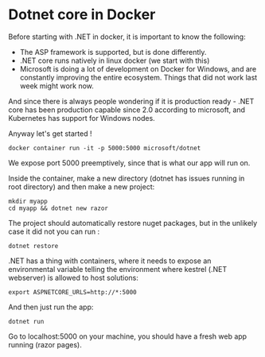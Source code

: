 # Dotnet core in Docker

Before starting with .NET in docker, it is important to know the following: 
- The ASP framework is supported, but is done differently. 
- .NET core runs natively in linux docker (we start with this) 
- Microsoft is doing a lot of development on Docker for Windows, and are constantly improving the entire ecosystem. Things that did not work last week might work now. 

And since there is always people wondering if it is production ready - .NET core has been production capable since 2.0 according to microsoft, and Kubernetes has support for Windows nodes. 

Anyway let's get started ! 

```
docker container run -it -p 5000:5000 microsoft/dotnet
```

We expose port 5000 preemptively, since that is what our app will run on. 

Inside the container, make a new directory (dotnet has issues running in root directory) and then make a new project:  

```
mkdir myapp
cd myapp && dotnet new razor
```

The project should automatically restore nuget packages, but in the unlikely case it did not you can run : 

```
dotnet restore
```

.NET has a thing with containers, where it needs to expose an environmental variable telling the environment where kestrel (.NET webserver) is allowed to host solutions: 

```
export ASPNETCORE_URLS=http://*:5000
```

And then just run the app: 

```
dotnet run
```

Go to localhost:5000 on your machine, you should have a fresh web app running (razor pages). 
